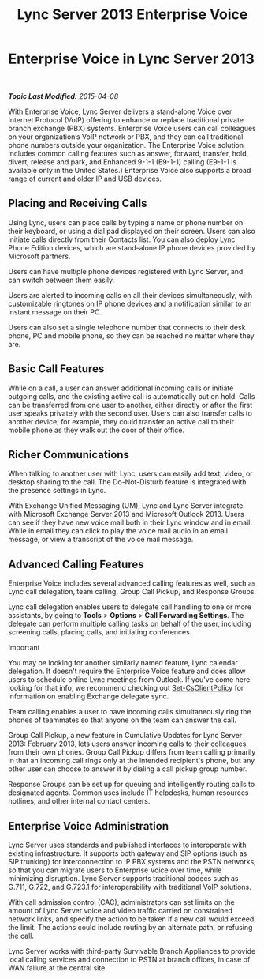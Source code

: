 ﻿---
title: Lync Server 2013 Enterprise Voice
TOCTitle: Enterprise Voice
ms:assetid: c9da8099-6f4f-4346-ac67-f041bb96072c
ms:mtpsurl: https://technet.microsoft.com/en-us/library/Gg417163(v=OCS.15)
ms:contentKeyID: 48185404
ms.date: 04/08/2015
mtps_version: v=OCS.15
---

<div data-xmlns="http://www.w3.org/1999/xhtml">

<div class="topic" data-xmlns="http://www.w3.org/1999/xhtml" data-msxsl="urn:schemas-microsoft-com:xslt" data-cs="http://msdn.microsoft.com/en-us/">

<div data-asp="http://msdn2.microsoft.com/asp">

# Enterprise Voice in Lync Server 2013

</div>

<div id="mainSection">

<div id="mainBody">

<span> </span>

_**Topic Last Modified:** 2015-04-08_

With Enterprise Voice, Lync Server delivers a stand-alone Voice over Internet Protocol (VoIP) offering to enhance or replace traditional private branch exchange (PBX) systems. Enterprise Voice users can call colleagues on your organization’s VoIP network or PBX, and they can call traditional phone numbers outside your organization. The Enterprise Voice solution includes common calling features such as answer, forward, transfer, hold, divert, release and park, and Enhanced 9-1-1 (E9-1-1) calling (E9-1-1 is available only in the United States.) Enterprise Voice also supports a broad range of current and older IP and USB devices.

<div>

## Placing and Receiving Calls

Using Lync, users can place calls by typing a name or phone number on their keyboard, or using a dial pad displayed on their screen. Users can also initiate calls directly from their Contacts list. You can also deploy Lync Phone Edition devices, which are stand-alone IP phone devices provided by Microsoft partners.

Users can have multiple phone devices registered with Lync Server, and can switch between them easily.

Users are alerted to incoming calls on all their devices simultaneously, with customizable ringtones on IP phone devices and a notification similar to an instant message on their PC.

Users can also set a single telephone number that connects to their desk phone, PC and mobile phone, so they can be reached no matter where they are.

</div>

<div>

## Basic Call Features

While on a call, a user can answer additional incoming calls or initiate outgoing calls, and the existing active call is automatically put on hold. Calls can be transferred from one user to another, either directly or after the first user speaks privately with the second user. Users can also transfer calls to another device; for example, they could transfer an active call to their mobile phone as they walk out the door of their office.

</div>

<div>

## Richer Communications

When talking to another user with Lync, users can easily add text, video, or desktop sharing to the call. The Do-Not-Disturb feature is integrated with the presence settings in Lync.

With Exchange Unified Messaging (UM), Lync and Lync Server integrate with Microsoft Exchange Server 2013 and Microsoft Outlook 2013. Users can see if they have new voice mail both in their Lync window and in email. While in email they can click to play the voice mail audio in an email message, or view a transcript of the voice mail message.

</div>

<div>

## Advanced Calling Features

Enterprise Voice includes several advanced calling features as well, such as Lync call delegation, team calling, Group Call Pickup, and Response Groups.

Lync call delegation enables users to delegate call handling to one or more assistants, by going to **Tools** \> **Options** \> **Call Forwarding Settings**. The delegate can perform multiple calling tasks on behalf of the user, including screening calls, placing calls, and initiating conferences.

<div>


> [!IMPORTANT]
> You may be looking for another similarly named feature, Lync calendar delegation. It doesn't require the Enterprise Voice feature and does allow users to schedule online Lync meetings from Outlook. If you've come here looking for that info, we recommend checking out <A href="set-csclientpolicy.md">Set-CsClientPolicy</A> for information on enabling Exchange delegate sync.



</div>

Team calling enables a user to have incoming calls simultaneously ring the phones of teammates so that anyone on the team can answer the call.

Group Call Pickup, a new feature in Cumulative Updates for Lync Server 2013: February 2013, lets users answer incoming calls to their colleagues from their own phones. Group Call Pickup differs from team calling primarily in that an incoming call rings only at the intended recipient's phone, but any other user can choose to answer it by dialing a call pickup group number.

Response Groups can be set up for queuing and intelligently routing calls to designated agents. Common uses include IT helpdesks, human resources hotlines, and other internal contact centers.

</div>

<div>

## Enterprise Voice Administration

Lync Server uses standards and published interfaces to interoperate with existing infrastructure. It supports both gateway and SIP options (such as SIP trunking) for interconnection to IP PBX systems and the PSTN networks, so that you can migrate users to Enterprise Voice over time, while minimizing disruption. Lync Server supports traditional codecs such as G.711, G.722, and G.723.1 for interoperability with traditional VoIP solutions.

With call admission control (CAC), administrators can set limits on the amount of Lync Server voice and video traffic carried on constrained network links, and specify the action to be taken if a new call would exceed the limit. The actions could include routing by an alternate path, or refusing the call.

Lync Server works with third-party Survivable Branch Appliances to provide local calling services and connection to PSTN at branch offices, in case of WAN failure at the central site.

</div>

</div>

<span> </span>

</div>

</div>

</div>

